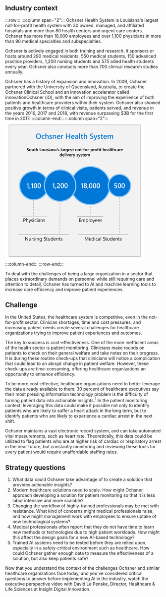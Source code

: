 ## Industry context

:::row:::
:::column span="2":::
Ochsner Health System is Louisiana's largest not-for-profit health system with 30 owned, managed, and affiliated hospitals and more than 80 health centers and urgent care centers. Ochsner has more than 18,000 employees and over 1,100 physicians in more than 90 medical specialties and subspecialties.

Ochsner is actively engaged in both training and research. It sponsors or hosts around 290 medical residents, 550 medical students, 150 advanced practice providers, 1,200 nursing students and 575 allied health students every year. Ochsner also conducts more than 700 clinical research studies annually.

Ochsner has a history of expansion and innovation. In 2009, Ochsner partnered with the University of Queensland, Australia, to create the Ochsner Clinical School and an innovation accelerator called innovationOchsner (iO), with the aim of improving the experience of both patients and healthcare providers within their system. Ochsner also showed positive growth in terms of clinical visits, patients served, and revenue in the years 2016, 2017 and 2018, with revenue surpassing $3B for the first time in 2017.
:::column-end:::
:::column span="2":::
![Ochsner Health System: South Lousiana's largest not-for-profit healthcare delivery system. It includes 1100 physicians, 1200 nursing students, 1800 employees, and 500 medical students.](../media/1.6.2.A.Ochsner-Health-System-case-study-introduction1.jpg)
:::column-end:::
:::row-end:::

To deal with the challenges of being a large organization in a sector that places extraordinary demands on personnel while still requiring care and attention to detail, Ochsner has turned to AI and machine learning tools to increase care efficiency and improve patient experiences.

## Challenge

In the United States, the healthcare system is competitive, even in the not-for-profit sector. Clinician shortages, time and cost pressures, and increasing patient needs create several challenges for healthcare organizations trying to improve patient experiences and outcomes.

The key to success is cost-effectiveness. One of the more inefficient areas of the health sector is patient monitoring. Clinicians make rounds on patients to check on their general welfare and take notes on their progress. It is during these routine check-ups that clinicians will notice a complication that could lead to an abrupt change in patient welfare. However, these check-ups are time-consuming, offering healthcare organizations an opportunity to enhance efficiency.

To be more cost-effective, healthcare organizations need to better leverage the data already available to them. 30 percent of healthcare executives say their most pressing information technology problem is the difficulty of turning patient data into actionable insights.<sup>1</sup> In the patient monitoring context, leveraging this data could make it possible not only to identify patients who are likely to suffer a heart attack in the long term, but to identify patients who are likely to experience a cardiac arrest in the next shift.

Ochsner maintains a vast electronic record system, and can take automated vital measurements, such as heart rate. Theoretically, this data could be utilized to flag patients who are at higher risk of cardiac or respiratory arrest in the near future, but constantly monitoring and reviewing these tools for every patient would require unaffordable staffing rates.

## Strategy questions

1. What data could Ochsner take advantage of to create a solution that provides actionable insights?
2. Modern healthcare solutions need to scale. How might Ochsner approach developing a solution for patient monitoring so that it is less labor intensive and more scalable?
3. Changing the workflow of highly-trained professionals may be met with resistance. What kind of concerns might medical professionals raise, and how might management work with employees to ensure uptake of new technological systems?
4. Medical professionals often report that they do not have time to learn new methods or technologies due to high patient workloads. How might this affect the design goals for a new AI-based technology?
5. Trained AI systems need to be tested before they are relied upon, especially in a safety-critical environment such as healthcare. How could Ochsner gather enough data to measure the effectiveness of a solution, but also keep patients safe?

Now that you understand the context of the challenges Ochsner and similar healthcare organizations face today, and you've considered critical questions to answer before implementing AI in the industry, watch the executive perspective video with David Le Penske, Director, Healthcare & Life Sciences at Insight Digital Innovation.